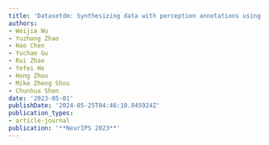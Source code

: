 ```yaml
---
title: 'Datasetdm: Synthesizing data with perception annotations using diffusion models'
authors:
- Weijia Wu
- Yuzhong Zhao
- Hao Chen
- Yuchao Gu
- Rui Zhao
- Yefei He
- Hong Zhou
- Mike Zheng Shou
- Chunhua Shen
date: '2023-05-01'
publishDate: '2024-05-25T04:46:10.845924Z'
publication_types:
- article-journal
publication: '**NeurIPS 2023**'
---
```

